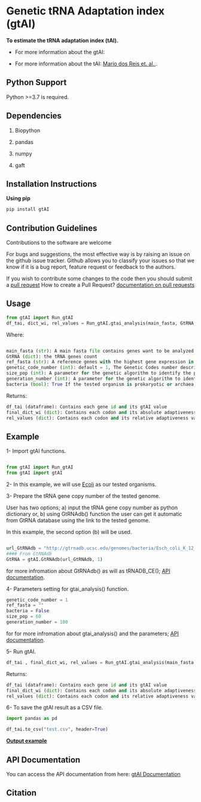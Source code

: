 # Genetic tRNA Adaptation index (gtAI)

**To estimate the tRNA adaptation index (tAI).**

- For more information about the gtAI: 

- For more information about the tAI: [Mario dos Reis et. al.,](https://academic.oup.com/nar/article/32/17/5036/1333956).

## Python Support

Python >=3.7 is required.

## Dependencies

1. Biopython

2. pandas

3. numpy

4. gaft

## Installation Instructions

**Using pip**

```python
pip install gtAI
```

## Contribution Guidelines

Contributions to the software are welcome

For bugs and suggestions, the most effective way is by raising an issue on the github issue tracker. 
Github allows you to classify your issues so that we know if it is a bug report, feature request or feedback to the authors.

If you wish to contribute some changes to the code then you should submit a [pull request](https://github.com/AliYoussef96/gtAI_pkg/pulls)
How to create a Pull Request? [documentation on pull requests](https://help.github.com/en/articles/about-pull-requests)

## Usage

```python
from gtAI import Run_gtAI
df_tai, dict_wi, rel_values = Run_gtAI.gtai_analysis(main_fasta, GtRNA, genetic_code_number, size_pop, generation_number=50, bacteria=False)
```

Where:

```python

main_fasta (str): A main fasta file contains genes want to be analyzed (CDS)
GtRNA (dict): the tRNA genes count
ref_fasta (str): A reference genes with the highest gene expression in a genome (CDS)
genetic_code_number (int): default = 1, The Genetic Codes number described by NCBI (https://www.ncbi.nlm.nih.gov/Taxonomy/Utils/wprintgc.cgi)
size_pop (int): A parameter for the genetic algorithm to identify the population size containing the possible solutions to optimize Sij-values
generation_number (int): A parameter for the genetic algorithm to identify the generation number
bacteria (bool): True If the tested organism is prokaryotic or archaea, else equal to False ( default = False )


```
Returns:

```python
df_tai (dataframe): Contains each gene id and its gtAI value 
final_dict_wi (dict): Contains each codon and its absolute adaptiveness value
rel_values (dict): Contains each codon and its relative adaptiveness values
```

## Example

1- Import gtAI functions.

```python

from gtAI import Run_gtAI
from gtAI import gtAI 
```

2- In this example, we will use [Ecoli]() as our tested organisms.

3- Prepare the tRNA gene copy number of the tested genome.

User has two options;  a) input the tRNA gene copy number as python dictionary or, b) using GtRNAdb() function the user can get it automatic from GtRNA database using the link to the tested genome.

In this example, the second option (b) will be used.

```python

url_GtRNAdb = "http://gtrnadb.ucsc.edu/genomes/bacteria/Esch_coli_K_12_MG1655/"
#### From GtRNAdb
GtRNA = gtAI.GtRNAdb(url_GtRNAdb, 1)

```

for more infromation about GtRNAdb() as will as tRNADB_CE(); [API documentation]().

4- Parameters setting for gtai_analysis() function.

```python
genetic_code_number = 1
ref_fasta = ""
bacteria = False
size_pop = 60
generation_number = 100
```

for for more infromation about gtai_analysis() and the parameters; [API documentation]().

5- Run gtAI.

```python
df_tai , final_dict_wi, rel_values = Run_gtAI.gtai_analysis(main_fasta,GtRNA,genetic_code_number,bacteria=bacteria, size_pop=60,generation_number=100)
```

Returns:

```python
df_tai (dataframe): Contains each gene id and its gtAI value 
final_dict_wi (dict): Contains each codon and its absolute adaptiveness value
rel_values (dict): Contains each codon and its relative adaptiveness values
```

6- To save the gtAI result as a CSV file.


```python
import pandas as pd

df_tai.to_csv("test.csv", header=True)
```

[**Output example**]()

## API Documentation

You can access the API documentation from here: [gtAI Documentation]()


## Citation

